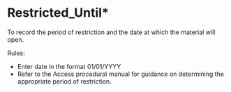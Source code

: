 # Restricted\_Until\*

To record the period of restriction and the date at which the material will open.&#x20;

Rules: &#x20;

* Enter date in the format 01/01/YYYY&#x20;
* Refer to the Access procedural manual for guidance on determining the appropriate period of restriction.&#x20;
